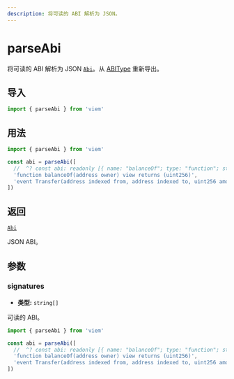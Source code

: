 ```yaml
---
description: 将可读的 ABI 解析为 JSON。
---
```


# parseAbi

将可读的 ABI 解析为 JSON [`Abi`](/docs/glossary/types#abi)。从 [ABIType](https://abitype.dev/api/human#parseabi-1) 重新导出。

## 导入

```ts
import { parseAbi } from 'viem'
```

## 用法

```ts
import { parseAbi } from 'viem'

const abi = parseAbi([
  //  ^? const abi: readonly [{ name: "balanceOf"; type: "function"; stateMutability:...
  'function balanceOf(address owner) view returns (uint256)',
  'event Transfer(address indexed from, address indexed to, uint256 amount)',
])
```

## 返回

[`Abi`](/docs/glossary/types#abi)

JSON ABI。

## 参数

### signatures

- **类型:** `string[]`

可读的 ABI。

```ts
import { parseAbi } from 'viem'

const abi = parseAbi([
  //  ^? const abi: readonly [{ name: "balanceOf"; type: "function"; stateMutability:...
  'function balanceOf(address owner) view returns (uint256)',
  'event Transfer(address indexed from, address indexed to, uint256 amount)',
])
```